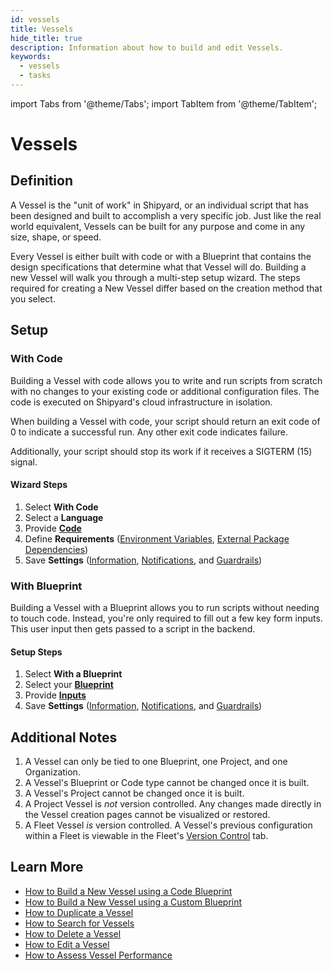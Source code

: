 ```yaml
---
id: vessels
title: Vessels
hide_title: true
description: Information about how to build and edit Vessels.
keywords:
  - vessels
  - tasks
---
```


import Tabs from '@theme/Tabs';
import TabItem from '@theme/TabItem';

# Vessels

## Definition

A Vessel is the "unit of work" in Shipyard, or an individual script that has been designed and built to accomplish a very specific job. Just like the real world equivalent, Vessels can be built for any purpose and come in any size, shape, or speed.

Every Vessel is either built with code or with a Blueprint that contains the design specifications that determine what that Vessel will do. Building a new Vessel will walk you through a multi-step setup wizard. The steps required for creating a New Vessel differ based on the creation method that you select.

## Setup

### With Code

Building a Vessel with code allows you to write and run scripts from scratch with no changes to your existing code or additional configuration files. The code is executed on Shipyard's cloud infrastructure in isolation.

When building a Vessel with code, your script should return an exit code of 0 to indicate a successful run. Any other exit code indicates failure.

Additionally, your script should stop its work if it receives a SIGTERM \(15\) signal.

#### Wizard Steps

1. Select **With Code**
2. Select a **Language**
3. Provide [**Code**](code/code-overview.md)
4. Define **Requirements** \([Environment Variables](requirements/environment-variables.md), [External Package Dependencies](requirements/external-package-dependencies.md)\)
5. Save **Settings** \([Information](settings/information.md), [Notifications](settings/notifications.md), and [Guardrails](settings/guardrails.md)\)

### With Blueprint

Building a Vessel with a Blueprint allows you to run scripts without needing to touch code. Instead, you're only required to fill out a few key form inputs. This user input then gets passed to a script in the backend.

#### Setup Steps

1. Select **With a Blueprint**
2. Select your [**Blueprint**](blueprints.md)
3. Provide [**Inputs**](inputs/inputs-overview.md)
4. Save **Settings** \([Information](settings/information.md), [Notifications](settings/notifications.md), and [Guardrails](settings/guardrails.md)\)

## Additional Notes

1. A Vessel can only be tied to one Blueprint, one Project, and one Organization.
2. A Vessel's Blueprint or Code type cannot be changed once it is built.
3. A Vessel's Project cannot be changed once it is built.
4. A Project Vessel is _not_ version controlled. Any changes made directly in the Vessel creation pages cannot be visualized or restored.
5. A Fleet Vessel _is_ version controlled. A Vessel's previous configuration within a Fleet is viewable in the Fleet's [Version Control](reference/version-control.md) tab.

## Learn More

- [How to Build a New Vessel using a Code Blueprint](../how-tos/vessels/build-vessel-code.md)
- [How to Build a New Vessel using a Custom Blueprint](../how-tos/vessels/build-vessel-blueprint.md)
- [How to Duplicate a Vessel](../how-tos/vessels/duplicate-vessel.md)
- [How to Search for Vessels](../how-tos/vessels/search-for-vessel.md)
- [How to Delete a Vessel](../how-tos/vessels/delete-vessel.md)
- [How to Edit a Vessel](../how-tos/vessels/edit-vessel.md)
- [How to Assess Vessel Performance](../how-tos/vessels/assess-vessel-performance.md)
